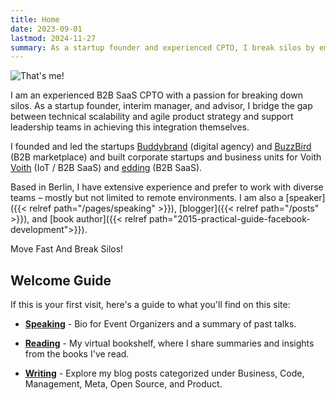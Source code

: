 ```yaml
---
title: Home
date: 2023-09-01
lastmod: 2024-11-27
summary: As a startup founder and experienced CPTO, I break silos by empowering organizations to seamlessly integrate product and technology while enabling leadership teams to cultivate a culture of interdisciplinary collaboration. As an interim manager or advisor, I help companies bridge the gap between technical excellence, agile product development, and impactful leadership.
---
```


![That's me!](/images/klaus-breyer-a-landscape.jpg)

I am an experienced B2B SaaS CPTO with a passion for breaking down silos. As a startup founder, interim manager, and advisor, I bridge the gap between technical scalability and agile product strategy and support leadership teams in achieving this integration themselves.

I founded and led the startups [Buddybrand](https://www.buddybrand.com/) (digital agency) and [BuzzBird](https://www.buzzbird.de/) (B2B marketplace) and built corporate startups and business units for Voith [Voith](https://voith.com) (IoT / B2B SaaS) and [edding](https://www.edding.com/de-de/) (B2B SaaS).

Based in Berlin, I have extensive experience and prefer to work with diverse teams – mostly but not limited to remote environments. I am also a [speaker]({{< relref path="/pages/speaking" >}}), [blogger]({{< relref path="/posts" >}}), and [book author]({{< relref path="2015-practical-guide-facebook-development">}}).

Move Fast And Break Silos!

## Welcome Guide

If this is your first visit, here's a guide to what you'll find on this site:

- **[Speaking](/pages/appearances/)** - Bio for Event Organizers and a summary of past talks.

- **[Reading](/categories/bookshelf/)** - My virtual bookshelf, where I share summaries and insights from the books I've read.

- **[Writing](/posts/)** - Explore my blog posts categorized under Business, Code, Management, Meta, Open Source, and Product.
